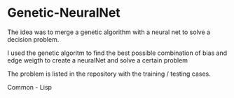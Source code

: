 # Genetic-NeuralNet

The idea was to merge a genetic algorithm with a neural net to solve a decision problem.

I used the genetic algoritm to find the best possible combination of bias and edge weigth to create a neuralNet and solve a certain problem


The problem is listed in the repository with the training / testing cases.

Common - Lisp

